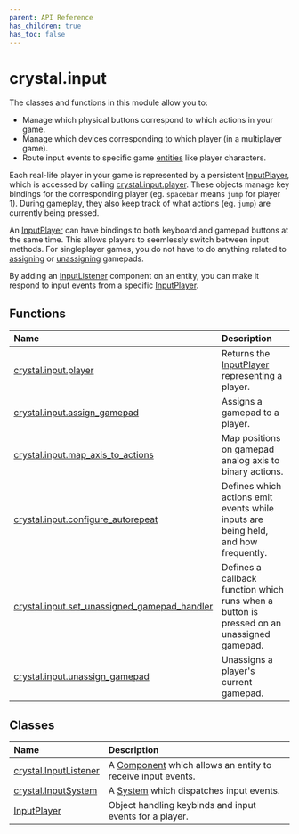 ```yaml
---
parent: API Reference
has_children: true
has_toc: false
---
```


# crystal.input

The classes and functions in this module allow you to:

- Manage which physical buttons correspond to which actions in your game.
- Manage which devices corresponding to which player (in a multiplayer game).
- Route input events to specific game [entities](/crystal/api/ecs/entity) like player characters.

Each real-life player in your game is represented by a persistent [InputPlayer](input_player), which is accessed by calling [crystal.input.player](player). These objects manage key bindings for the corresponding player (eg. `spacebar` means `jump` for player 1). During gameplay, they also keep track of what actions (eg. `jump`) are currently being pressed.

An [InputPlayer](input_player) can have bindings to both keyboard and gamepad buttons at the same time. This allows players to seemlessly switch between input methods. For singleplayer games, you do not have to do anything related to [assigning](assign_gamepad) or [unassigning](unassign_gamepad) gamepads.

By adding an [InputListener](input_listener) component on an entity, you can make it respond to input events from a specific [InputPlayer](input_player).

## Functions

| Name                                                                           | Description                                                                               |
| :----------------------------------------------------------------------------- | :---------------------------------------------------------------------------------------- |
| [crystal.input.player](player)                                                 | Returns the [InputPlayer](input_player) representing a player.                            |
| [crystal.input.assign_gamepad](assign_gamepad)                                 | Assigns a gamepad to a player.                                                            |
| [crystal.input.map_axis_to_actions](map_axis_to_actions)                       | Map positions on gamepad analog axis to binary actions.                                   |
| [crystal.input.configure_autorepeat](configure_autorepeat)                     | Defines which actions emit events while inputs are being held, and how frequently.        |
| [crystal.input.set_unassigned_gamepad_handler](set_unassigned_gamepad_handler) | Defines a callback function which runs when a button is pressed on an unassigned gamepad. |
| [crystal.input.unassign_gamepad](unassign_gamepad)                             | Unassigns a player's current gamepad.                                                     |

## Classes

| Name                                    | Description                                                                               |
| :-------------------------------------- | :---------------------------------------------------------------------------------------- |
| [crystal.InputListener](input_listener) | A [Component](/crystal/api/ecs/component) which allows an entity to receive input events. |
| [crystal.InputSystem](input_system)     | A [System](/crystal/api/ecs/system) which dispatches input events.                        |
| [InputPlayer](input_player)             | Object handling keybinds and input events for a player.                                   |
